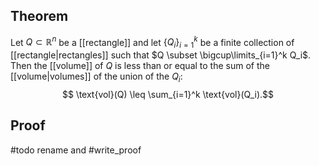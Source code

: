 ## Theorem
Let $Q\subset\mathbb R^n$ be a [[rectangle]] and let $\{Q_i\}_{i=1}^k$ be a finite collection of [[rectangle|rectangles]] such that $Q \subset \bigcup\limits_{i=1}^k Q_i$. Then the [[volume]] of $Q$ is less than or equal to the sum of the [[volume|volumes]] of the union of the $Q_i$:
$$ \text{vol}(Q) \leq \sum_{i=1}^k \text{vol}(Q_i).$$
## Proof
#todo rename and #write_proof 